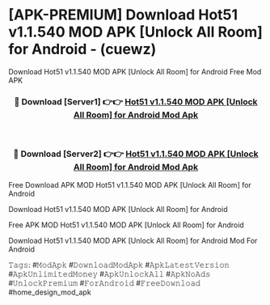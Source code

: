 # [APK-PREMIUM] Download Hot51 v1.1.540 MOD APK [Unlock All Room] for Android - (cuewz)
Download Hot51 v1.1.540 MOD APK [Unlock All Room] for Android Free Mod APK

<div align="center">
<h3>🔴 Download [Server1] 👉👉 <a href="https://apk-comot.site?title=Hot51_v1.1.540_MOD_APK_[Unlock_All_Room]_for_Android">Hot51 v1.1.540 MOD APK [Unlock All Room] for Android Mod Apk</a></h3><br>

<h3>🔴 Download [Server2] 👉👉 <a href="https://apk-comot.site?title=Hot51_v1.1.540_MOD_APK_[Unlock_All_Room]_for_Android">Hot51 v1.1.540 MOD APK [Unlock All Room] for Android Mod Apk</a></h3>
</div>


Free Download APK MOD Hot51 v1.1.540 MOD APK [Unlock All Room] for Android

Download Hot51 v1.1.540 MOD APK [Unlock All Room] for Android 

Free APK MOD Hot51 v1.1.540 MOD APK [Unlock All Room] for Android 

Download Hot51 v1.1.540 MOD APK [Unlock All Room] for Android Mod For Android

𝚃𝚊𝚐𝚜: #𝙼𝚘𝚍𝙰𝚙𝚔 #𝙳𝚘𝚠𝚗𝚕𝚘𝚊𝚍𝙼𝚘𝚍𝙰𝚙𝚔 #𝙰𝚙𝚔𝙻𝚊𝚝𝚎𝚜𝚝𝚅𝚎𝚛𝚜𝚒𝚘𝚗 #𝙰𝚙𝚔𝚄𝚗𝚕𝚒𝚖𝚒𝚝𝚎𝚍𝙼𝚘𝚗𝚎𝚢 #𝙰𝚙𝚔𝚄𝚗𝚕𝚘𝚌𝚔𝙰𝚕𝚕 #𝙰𝚙𝚔𝙽𝚘𝙰𝚍𝚜 #𝚄𝚗𝚕𝚘𝚌𝚔𝙿𝚛𝚎𝚖𝚒𝚞𝚖 #𝙵𝚘𝚛𝙰𝚗𝚍𝚛𝚘𝚒𝚍 #𝙵𝚛𝚎𝚎𝙳𝚘𝚠𝚗𝚕𝚘𝚊𝚍 #home_design_mod_apk